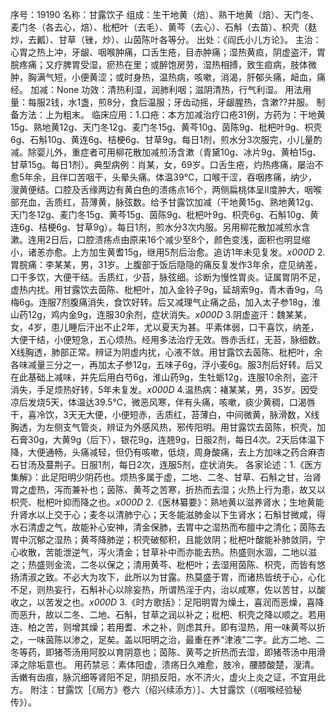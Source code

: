 序号：19190
名称：甘露饮子
组成：生干地黄（焙）、熟干地黄（焙）、天门冬、麦门冬（各去心，焙）、枇杷叶（去毛）、黄芩（去心）、石斛（去苗）、枳壳（麸炒，去瓤）、甘草（锉，炒）、山茵陈叶各等分。
出处：《阎氏小儿方论》。
主治：心胃之热上冲，牙龈、咽喉肿痛，口舌生疮，目赤肿痛；湿热黄疸，阴虚盗汗，胃脘疼痛；又疗脾胃受湿，瘀热在里；或醉饱房劳，湿热相搏，致生疸病，肢体微肿，胸满气短，小便黄涩；或时身热，温热病，咳嗽，消渴，肝郁头痛，衄血，痛经。
加减：None
功效：清热利湿，润肺利咽；滋阴清热，行气利湿。
用法用量：每服2钱，水1盏，煎8分，食后温服；牙齿动摇，牙龈腥热，含漱??并服。
制备方法：上为粗末。
临床应用：1.口疮：本方加减治疗口疮31例，方药为：干地黄15g、熟地黄12g、天门冬12g、麦门冬15g、黄芩10g、茵陈9g、枇杷叶9g、枳壳6g、石斛10g、黄连6g、桔梗6g、甘草9g。每日1剂，煎水分3次服完，小儿量酌减。除婴儿外，重症者可用柳花散加减煎汤含漱（青黛10g、冰片9g、黄柏15g、甘草15g。每日1剂）。典型病例：肖某，女，69岁。口舌生疮，灼热疼痛，屡治不愈5年余，且伴口苦咽干，头晕头痛。体温39℃，口喉干涩，吞咽疼痛，纳少，溲黄便结。口腔及舌缘两边有黄白色的溃疡点16个，两侧扁桃体呈Ⅱ度肿大，咽喉部充血，舌质红，苔薄黄，脉弦数。给予甘露饮加减（干地黄15g、熟地黄12g、天门冬12g、麦门冬15g、黄芩15g、茵陈9g、枇杷叶9g、枳壳6g、石斛10g、黄连6g、桔梗6g、甘草9g）。每日1剂，煎水分3次内服。另用柳花散加减煎水含漱。连用2日后，口腔溃疡点由原来16个减少至8个，颜色变浅，面积也明显缩小，诸恙亦愈。上方加生黄耆15g，继用5剂后治愈。追访1年未见复发。_x000D_
2.胃脘痛：李某某，男，31岁。上腹部于饭后隐隐的痛反复发作3年余，症见纳差，口干多饮，大便干结。舌质红，少苔，脉弦细。诊断为慢性胃炎。证属胃阴不足，虚热内扰。用甘露饮去茵陈、枇杷叶，加入金铃子9g，延胡索9g，青木香9g，乌梅6g。连服7剂腹痛消失，食饮好转。后又减理气止痛之品，加入太子参18g，淮山药12g，鸡内金9g，连服30余剂，症状消失。_x000D_
3.阴虚盗汗：魏某某，女，4岁，患儿睡后汗出不止2年，尤以夏天为甚。平素体弱，口干喜饮，纳差，大便干结，小便短急，五心烦热。经用多法治疗无效。唇赤舌红，无苔，脉细数。X线胸透，肺部正常。辨证为阴虚内扰，心液不敛。用甘露饮去茵陈、枇杷叶，余各味减量三分之一，再加太子参12g，五味子6g，浮小麦6g。服3剂后好转。后又在此基础上减味，并先后用白芍6g，淮山药9g，生牡蛎12g，连服10余剂，盗汗消失，手足烦热好转，5年未复发。_x000D_
4.温热病：褚某某，男，35岁。因受凉后发烧5天，体温达39.5℃，微恶风寒，伴有头痛，咳嗽，痰少黄稠，口渴唇干，喜冷饮，3天无大便，小便短赤，舌质红，苔薄白，中间微黄，脉滑数，X线胸透，为左侧支气管炎，辨证为外感风热，邪传阳明。用甘露饮去茵陈，枳壳，加石膏30g，大黄9g（后下），银花9g，连翘9g，日服2剂，每日4次。2天后体温下降，大便通畅，头痛减轻，但仍有咳嗽，低烧，周身酸痛，去上方加味之药合麻杏石甘汤及蔓荆子。日服1剂，每日2次，连服5剂，症状消失。
各家论述：1.《医方集解》：此足阳明少阴药也。烦热多属于虚，二地、二冬、甘草、石斛之甘，治肾胃之虚热，泻而兼补也；茵陈、黄芩之苦寒，折热而去湿；火热上行为患，故又以枳壳、枇杷叶抑而降之也。_x000D_
2.《医林纂要》：熟地黄以滋养肾水；生地黄能升肾水以上交于心；麦冬以清肺宁心；天冬能滋肺金以下生肾水；石斛甘微咸，得水石清虚之气，故能补心安神，清金保肺，去胃中之湿热而布膻中之清化；茵陈去胃中沉郁之湿热；黄芩降肺逆；枳壳破郁积，且能敛阴；枇杷叶酸能补肺敛阴，宁心收散，苦能泄逆气，泻火清金；甘草补中而亦能去热。热盛则水涸，二地以滋之；热盛则金流，二冬以保之；清用黄芩、枇杷叶；去湿用茵陈、枳壳，而皆有悠扬清淑之致。不必大为攻下，此所以为甘露。热莫盛于胃，而诸热皆统于心，心化不足，则热妄行，石斛补心以除妄热，所谓热淫于内，治以咸寒，佐以苦甘，以酸收之，以苦发之也。_x000D_
3.《时方歌括》：足阳明胃为燥土，喜润而恶燥，喜降而恶升，故以二冬、二地、石斛，甘草之润以补之；枇杷、枳壳之降以顺之。若用连、柏之苦，则增其燥；若用耆、术之补，则虑其升。即有湿热，用一味黄芩以折之，一味茵陈以渗之，足矣。盖以阳明之治，最重在养“津液”二字。此方二地、二冬等药，即猪苓汤用阿胶以育阴意也；茵陈、黄芩之折热而去湿，即猪苓汤中用滑泽之除垢意也。
用药禁忌：素体阳虚，溃疡日久难愈，肢冷，腰膝酸楚，溲清。舌嫩有齿痕，脉沉细等肾阳不足，阴损反阳，水不济火，虚火上炎之证，不宜用此方。
附注：甘露饮［《局方》卷六（绍兴续添方）］、大甘露饮（《咽喉经验秘传》）。
